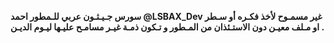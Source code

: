 <b> سورس جـيـثـون عربي للـمطور احمد @LSBAX_Dev غير مسمـوح لأخذ فكـره أو سـطر او مـلف معيـن دون الاستـئذان من المـطور و تـكون ذمـة غيـر مسامـح عليـها ليـوم الديـن .</b>
